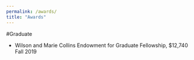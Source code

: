```yaml
---
permalink: /awards/
title: "Awards"
---
```


#Graduate
* Wilson and Marie Collins Endowment for Graduate Fellowship, $12,740 Fall 2019